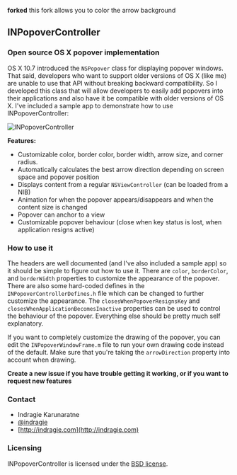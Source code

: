 **forked** this fork allows you to color the arrow background

## INPopoverController
### Open source OS X popover implementation

OS X 10.7 introduced the `NSPopover` class for displaying popover windows. That said, developers who want to support older versions of OS X (like me) are unable to use that API without breaking backward compatibility. So I developed this class that will allow developers to easily add popovers into their applications and also have it be compatible with older versions of OS X. I've included a sample app to demonstrate how to use INPopoverController:

![INPopoverController](https://raw.github.com/indragiek/INPopoverController/master/screenshot.png)

**Features:**

- Customizable color, border color, border width, arrow size, and corner radius.
- Automatically calculates the best arrow direction depending on screen space and popover position
- Displays content from a regular `NSViewController` (can be loaded from a NIB)
- Animation for when the popover appears/disappears and when the content size is changed
- Popover can anchor to a view
- Customizable popover behaviour (close when key status is lost, when application resigns active)

### How to use it

The headers are well documented (and I've also included a sample app) so it should be simple to figure out how to use it. There are `color`, `borderColor`, and `borderWidth` properties to customize the appearance of the popover. There are also some hard-coded defines in the `INPopoverControllerDefines.h` file which can be changed to further customize the appearance. The `closesWhenPopoverResignsKey` and `closesWhenApplicationBecomesInactive` properties can be used to control the behaviour of the popover. Everything else should be pretty much self explanatory. 

If you want to completely customize the drawing of the popover, you can edit the `INPopoverWindowFrame.m` file to run your own drawing code instead of the default. Make sure that you're taking the `arrowDirection` property into account when drawing. 

**Create a new issue if you have trouble getting it working, or if you want to request new features**

### Contact

* Indragie Karunaratne
* [@indragie](http://twitter.com/indragie)
* [http://indragie.com](http://indragie.com)

### Licensing

INPopoverController is licensed under the [BSD license](http://www.opensource.org/licenses/bsd-license.php).
